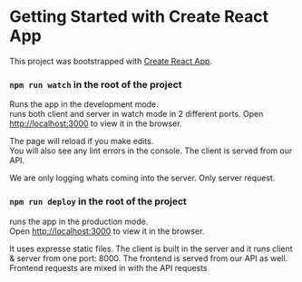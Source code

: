 # Getting Started with Create React App

This project was bootstrapped with [Create React App](https://github.com/facebook/create-react-app).


### `npm run watch` in the root of the project

Runs the app in the development mode.\
runs both client and server in watch mode in 2 different ports.
Open [http://localhost:3000](http://localhost:3000) to view it in the browser.

The page will reload if you make edits.\
You will also see any lint errors in the console.
The client is served from our API.

We are only logging whats coming into the server.
Only server request.

### `npm run deploy` in the root of the project

runs the app in the production mode.\
Open [http://localhost:3000](http://localhost:3000) to view it in the browser.

It uses expresse static files. The client is built in the server and it runs client & server from one port: 8000.
The frontend is served from our API as well.
Frontend requests are mixed in with the API requests